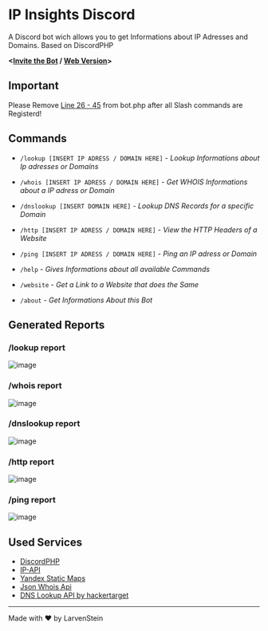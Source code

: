 # IP Insights Discord
A Discord bot wich allows you to get Informations about IP Adresses and Domains. Based on DiscordPHP

**<[Invite the Bot](https://discord.com/oauth2/authorize?client_id=992069594900611213&permissions=67584&scope=bot%20applications.commands) / [Web Version](https://github.com/LarvenStein/IP-Lookup)>**

## Important
Please Remove [Line 26 - 45](https://github.com/LarvenStein/ip-insights-discord/blob/main/bot.php#L26) from bot.php after all Slash commands are Registerd!

## Commands
- `/lookup [INSERT IP ADRESS / DOMAIN HERE]` - *Lookup Informations about Ip adresses or Domains*
- `/whois [INSERT IP ADRESS / DOMAIN HERE]` - *Get WHOIS Informations about a IP adress or Domain*
- `/d​n​s​l​o​o​k​u​p [INSERT DOMAIN HERE]` - *Lookup DNS Records for a specific Domain*
- `/http [INSERT IP ADRESS / DOMAIN HERE]` - *View the HTTP Headers of a Website*
- `/ping [INSERT IP ADRESS / DOMAIN HERE]` - *Ping an IP adress or Domain*

- `/help` - *Gives Informations about all available Commands*
- `/website` - *Get a Link to a Website that does the Same*
- `/about` - *Get Informations About this Bot*

## Generated Reports

### /lookup report
![image](https://user-images.githubusercontent.com/89642388/180652348-226e3e1a-b323-4825-bdc8-ab723a8a65d7.png)

### /whois report
![image](https://user-images.githubusercontent.com/89642388/180652404-bcd20420-5b18-46bd-9a52-8069a4fa80b1.png)

### /dnslookup report
![image](https://user-images.githubusercontent.com/89642388/181920132-8624f13f-26ba-480c-8a37-ded23901e9e4.png)

### /http report
![image](https://user-images.githubusercontent.com/89642388/187089074-bbf2acc5-5edc-479c-a54e-08ae3c1ec4d2.png)

### /ping report
![image](https://user-images.githubusercontent.com/89642388/180652379-4464099b-30e9-4b7c-b514-32d025dc3590.png)


## Used Services
- [DiscordPHP](https://github.com/discord-php/DiscordPHP)
- [IP-API](https://ip-api.com/ "IP-API")
- [Yandex Static Maps](https://yandex.com/dev/maps/staticapi/ "Yandex Static Maps")
- [Json Whois Api](https://www.jsonwhoisapi.com/ "Json Whois Api")
- [DNS Lookup API by hackertarget](https://slt.k.vu/CYZ-/ "DNS Lookup API by hackertarget")

------------


Made with &hearts; by LarvenStein
